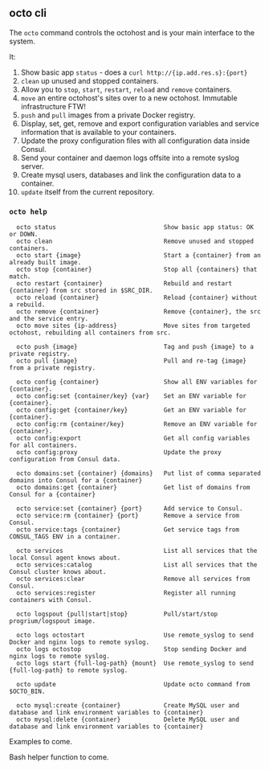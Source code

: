 ## octo cli

The `octo` command controls the octohost and is your main interface to the system.

It:

1. Show basic app `status` - does a `curl http://{ip.add.res.s}:{port}`
2. `clean` up unused and stopped containers.
3. Allow you to `stop`, `start`, `restart`, `reload` and `remove` containers.
4. `move` an entire octohost's sites over to a new octohost. Immutable infrastructure FTW!
5. `push` and `pull` images from a private Docker registry.
6. Display, set, get, remove and export configuration variables and service information that is available to your containers.
7. Update the proxy configuration files with all configuration data inside Consul.
8. Send your container and daemon logs offsite into a remote syslog server.
9. Create mysql users, databases and link the configuration data to a container.
10. `update` itself from the current repository.


### `octo help`

```
  octo status                              Show basic app status: OK or DOWN.
  octo clean                               Remove unused and stopped containers.
  octo start {image}                       Start a {container} from an already built image.
  octo stop {container}                    Stop all {containers} that match.
  octo restart {container}                 Rebuild and restart {container} from src stored in $SRC_DIR.
  octo reload {container}                  Reload {container} without a rebuild.
  octo remove {container}                  Remove {container}, the src and the service entry.
  octo move sites {ip-address}             Move sites from targeted octohost, rebuilding all containers from src.

  octo push {image}                        Tag and push {image} to a private registry.
  octo pull {image}                        Pull and re-tag {image} from a private registry.

  octo config {container}                  Show all ENV variables for {container}.
  octo config:set {container/key} {var}    Set an ENV variable for {container}.
  octo config:get {container/key}          Get an ENV variable for {container}.
  octo config:rm {container/key}           Remove an ENV variable for {container}.
  octo config:export                       Get all config variables for all containers.
  octo config:proxy                        Update the proxy configuration from Consul data.

  octo domains:set {container} {domains}   Put list of comma separated domains into Consul for a {container}
  octo domains:get {container}             Get list of domains from Consul for a {container}

  octo service:set {container} {port}      Add service to Consul.
  octo service:rm {container} {port}       Remove a service from Consul.
  octo service:tags {container}            Get service tags from CONSUL_TAGS ENV in a container.

  octo services                            List all services that the local Consul agent knows about.
  octo services:catalog                    List all services that the Consul cluster knows about.
  octo services:clear                      Remove all services from Consul.
  octo services:register                   Register all running containers with Consul.

  octo logspout {pull|start|stop}          Pull/start/stop progrium/logspout image.

  octo logs octostart                      Use remote_syslog to send Docker and nginx logs to remote syslog.
  octo logs octostop                       Stop sending Docker and nginx logs to remote syslog.
  octo logs start {full-log-path} {mount}  Use remote_syslog to send {full-log-path} to remote syslog.

  octo update                              Update octo command from $OCTO_BIN.

  octo mysql:create {container}            Create MySQL user and database and link environment variables to {container}
  octo mysql:delete {container}            Delete MySQL user and database and link environment variables to {container}
```

Examples to come.

Bash helper function to come.
